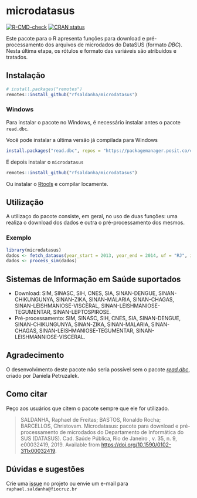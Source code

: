 # microdatasus

<!-- badges: start -->
[![R-CMD-check](https://github.com/rfsaldanha/microdatasus/actions/workflows/R-CMD-check.yaml/badge.svg)](https://github.com/rfsaldanha/microdatasus/actions/workflows/R-CMD-check.yaml)
[![CRAN status](https://www.r-pkg.org/badges/version/microdatasus)](https://CRAN.R-project.org/package=microdatasus)
<!-- badges: end -->

Este pacote para o R apresenta funções para download e pré-processamento dos arquivos de microdados do DataSUS (formato *DBC*). Nesta última etapa, os rótulos e formato das variáveis são atribuídos e tratados.

## Instalação

```r
# install.packages("remotes")
remotes::install_github("rfsaldanha/microdatasus")
```
### Windows

Para instalar o pacote no Windows, é necessário instalar antes o pacote `read.dbc`. 

Você pode instalar a última versão já compilada para Windows

```r
install.packages("read.dbc", repos = "https://packagemanager.posit.co/cran/2024-07-05")
```

E depois instalar o `microdatasus`

```r
remotes::install_github("rfsaldanha/microdatasus")
```


Ou instalar o [Rtools](https://cran.r-project.org/bin/windows/Rtools/) e compilar locamente.

## Utilização

A utilizaço do pacote consiste, em geral, no uso de duas funções: uma realiza o download dos dados e outra o pré-processamento dos mesmos.

### Exemplo

```r
library(microdatasus)
dados <- fetch_datasus(year_start = 2013, year_end = 2014, uf = "RJ", information_system = "SIM-DO")
dados <- process_sim(dados)
```

## Sistemas de Informação em Saúde suportados

* Download: SIM, SINASC, SIH, CNES, SIA, SINAN-DENGUE, SINAN-CHIKUNGUNYA, SINAN-ZIKA, SINAN-MALARIA, SINAN-CHAGAS, SINAN-LEISHMANIOSE-VISCERAL, SINAN-LEISHMANIOSE-TEGUMENTAR, SINAN-LEPTOSPIROSE.
* Pré-processamento: SIM, SINASC, SIH, CNES, SIA, SINAN-DENGUE, SINAN-CHIKUNGUNYA, SINAN-ZIKA, SINAN-MALARIA, SINAN-CHAGAS, SINAN-LEISHMANIOSE-TEGUMENTAR, SINAN-LEISHMANNIOSE-VISCERAL.

## Agradecimento

O desenvolvimento deste pacote não seria possível sem o pacote [*read.dbc*](https://cran.r-project.org/web/packages/read.dbc/index.html), criado por Daniela Petruzalek.

## Como citar

Peço aos usuários que citem o pacote sempre que ele for utilizado.

> SALDANHA, Raphael de Freitas; BASTOS, Ronaldo Rocha; BARCELLOS, Christovam. Microdatasus: pacote para download e pré-processamento de microdados do Departamento de Informática do SUS (DATASUS). Cad. Saúde Pública,  Rio de Janeiro ,  v. 35, n. 9,  e00032419,    2019.  Available from <https://doi.org/10.1590/0102-311x00032419>.


## Dúvidas e sugestões

Crie uma [issue](https://github.com/rfsaldanha/microdatasus/issues) no projeto ou envie um e-mail para `raphael.saldanha@fiocruz.br`
